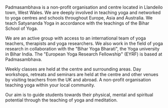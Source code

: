 Padmasambhava is a non-profit organisation and centre located in Llandeilo town, West Wales.
We are deeply involved in teaching yoga and networked to yoga centres and schools throughout Europe,
Asia and Australia. We teach Satyananda Yoga in accordance with the teachings of the Bihar School of Yoga.


We are an active group with access to
an international team of yoga teachers, therapists and
yoga researchers.
We also work in the field of yoga research in collaboration with the "Bihar Yoga Bharati",
the Yoga university in Bihar India.
The "European Yoga Research Fellowship" (EYRF) is based at Padmasambhava.

Weekly classes are held at the centre and surrounding areas.
Day workshops, retreats and seminars are held at the centre and other venues by visiting teachers from the UK and abroad.
A non-profit organisation teaching yoga within your local community.

Our aim is to guide students towards their physical, mental and spiritual potential through the teaching of yoga and meditation.